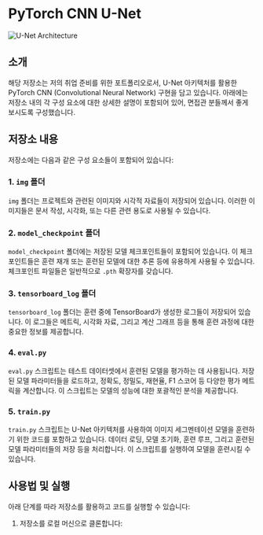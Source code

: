 # PyTorch CNN U-Net

![U-Net Architecture](https://miro.medium.com/max/700/1*YV-7_g4lOZg9UgSTL9AvTQ.png)

## 소개

해당 저장소는 저의 취업 준비를 위한 포트폴리오로서, U-Net 아키텍처를 활용한 PyTorch CNN (Convolutional Neural Network) 구현을 담고 있습니다. 아래에는 저장소 내의 각 구성 요소에 대한 상세한 설명이 포함되어 있어, 면접관 분들께서 좋게 보시도록 구성했습니다.

## 저장소 내용

저장소에는 다음과 같은 구성 요소들이 포함되어 있습니다:

### 1. `img` 폴더

`img` 폴더는 프로젝트와 관련된 이미지와 시각적 자료들이 저장되어 있습니다. 이러한 이미지들은 문서 작성, 시각화, 또는 다른 관련 용도로 사용될 수 있습니다.

### 2. `model_checkpoint` 폴더

`model_checkpoint` 폴더에는 저장된 모델 체크포인트들이 포함되어 있습니다. 이 체크포인트들은 훈련 재개 또는 훈련된 모델에 대한 추론 등에 유용하게 사용될 수 있습니다. 체크포인트 파일들은 일반적으로 `.pth` 확장자를 갖습니다.

### 3. `tensorboard_log` 폴더

`tensorboard_log` 폴더는 훈련 중에 TensorBoard가 생성한 로그들이 저장되어 있습니다. 이 로그들은 메트릭, 시각화 자료, 그리고 계산 그래프 등을 통해 훈련 과정에 대한 중요한 정보를 제공합니다.

### 4. `eval.py`

`eval.py` 스크립트는 테스트 데이터셋에서 훈련된 모델을 평가하는 데 사용됩니다. 저장된 모델 파라미터들을 로드하고, 정확도, 정밀도, 재현율, F1 스코어 등 다양한 평가 메트릭을 계산합니다. 이 스크립트는 모델의 성능에 대한 포괄적인 분석을 제공합니다.

### 5. `train.py`

`train.py` 스크립트는 U-Net 아키텍처를 사용하여 이미지 세그멘테이션 모델을 훈련하기 위한 코드를 포함하고 있습니다. 데이터 로딩, 모델 초기화, 훈련 루프, 그리고 훈련된 모델 파라미터들의 저장 등을 처리합니다. 이 스크립트를 실행하여 모델을 훈련시킬 수 있습니다.

## 사용법 및 실행

아래 단계를 따라 저장소를 활용하고 코드를 실행할 수 있습니다:

1. 저장소를 로컬 머신으로 클론합니다:

